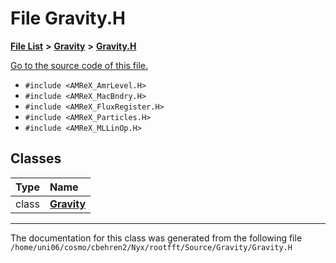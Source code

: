 
# File Gravity.H


[**File List**](files.md) **>** [**Gravity**](dir_fdbf5007869eac89a42b1cd44aeda050.md) **>** [**Gravity.H**](Gravity_8H.md)

[Go to the source code of this file.](Gravity_8H_source.md)



* `#include <AMReX_AmrLevel.H>`
* `#include <AMReX_MacBndry.H>`
* `#include <AMReX_FluxRegister.H>`
* `#include <AMReX_Particles.H>`
* `#include <AMReX_MLLinOp.H>`










## Classes

| Type | Name |
| ---: | :--- |
| class | [**Gravity**](classGravity.md) <br> |














------------------------------
The documentation for this class was generated from the following file `/home/uni06/cosmo/cbehren2/Nyx/rootfft/Source/Gravity/Gravity.H`